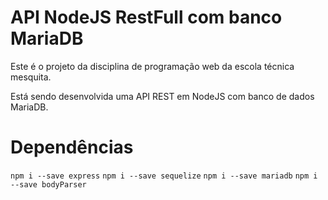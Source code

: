 # API NodeJS RestFull com banco MariaDB

Este é o projeto da disciplina de programação web da escola técnica mesquita.

Está sendo desenvolvida uma API REST em NodeJS com banco de dados MariaDB.

# Dependências

`npm i --save express`
`npm i --save sequelize`
`npm i --save mariadb`
`npm i --save bodyParser`
